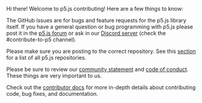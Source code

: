 Hi there! Welcome to p5.js contributing! Here are a few things to know:

The GitHub issues are for bugs and feature requests for the p5.js library itself. If you have a general question or bug programming with p5.js please post it in the [p5.js forum](https://discourse.processing.org/c/p5js) or ask in our [Discord server](https://discord.gg/SHQ8dH25r9) (check the #contribute-to-p5 channel).

Please make sure you are posting to the correct repository. See this [section](https://github.com/processing/p5.js/blob/main/README.md#issues) for a list of all p5.js repositories.

Please be sure to review our [community statement](https://p5js.org/about/#community-statement) and [code of conduct](https://github.com/processing/p5.js/blob/main/CODE_OF_CONDUCT.md).  These things are very important to us.

Check out the [contributor docs](https://p5js.org/contribute/) for more in-depth details about contributing code, bug fixes, and documentation.

